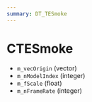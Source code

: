 ```yaml
---
summary: DT_TESmoke
---
```


# CTESmoke


* `m_vecOrigin` (vector)
* `m_nModelIndex` (integer)
* `m_fScale` (float)
* `m_nFrameRate` (integer)
